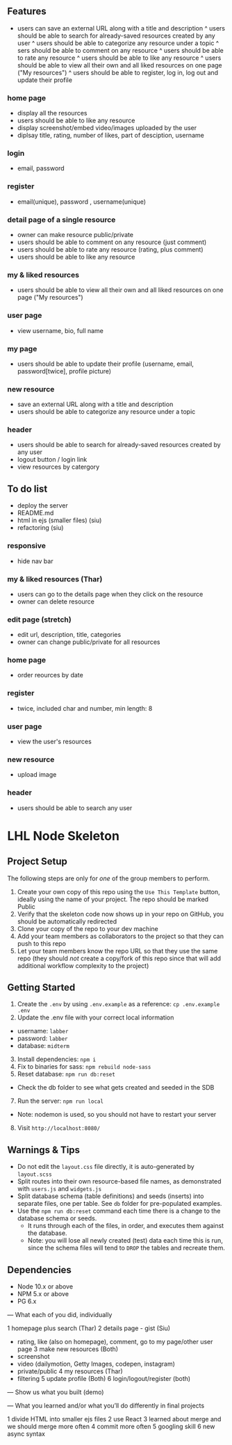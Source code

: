 ## Features

- users can save an external URL along with a title and description
^ users should be able to search for already-saved resources created by any user
^ users should be able to categorize any resource under a topic
^ sers should be able to comment on any resource
^ users should be able to rate any resource
^ users should be able to like any resource
^ users should be able to view all their own and all liked resources on one page ("My resources")
^ users should be able to register, log in, log out and update their profile

### home page
- display all the resources
- users should be able to like any resource
- display screenshot/embed video/images uploaded by the user
- diplsay title, rating, number of likes, part of desciption, username

### login
- email, password

### register
- email(unique), password , username(unique)

### detail page of a single resource
- owner can make resource public/private
- users should be able to comment on any resource (just comment)
- users should be able to rate any resource (rating, plus comment)
- users should be able to like any resource

### my & liked resources
- users should be able to view all their own and all liked resources on one page ("My resources")

### user page
- view username, bio, full name

### my page
- users should be able to update their profile (username, email, password[twice], profile picture)

### new resource
- save an external URL along with a title and description
- users should be able to categorize any resource under a topic

### header
- users should be able to search for already-saved resources created by any user
- logout button / login link
- view resources by catergory

## To do list

- deploy the server
- README.md
- html in ejs (smaller files) (siu)
- refactoring (siu)

### responsive
- hide nav bar

### my & liked resources (Thar)
- users can go to the details page when they click on the resource
- owner can delete resource

### edit page (stretch)
- edit url, description, title, categories
- owner can change public/private for all resources

### home page
- order reources by date

### register
- twice, included char and number, min length: 8

### user page
- view the user's resources

### new resource
- upload image

### header
- users should be able to search any user

# LHL Node Skeleton

## Project Setup

The following steps are only for _one_ of the group members to perform.

1. Create your own copy of this repo using the `Use This Template` button, ideally using the name of your project. The repo should be marked Public
2. Verify that the skeleton code now shows up in your repo on GitHub, you should be automatically redirected
3. Clone your copy of the repo to your dev machine
4. Add your team members as collaborators to the project so that they can push to this repo
5. Let your team members know the repo URL so that they use the same repo (they should _not_ create a copy/fork of this repo since that will add additional workflow complexity to the project)

## Getting Started

1. Create the `.env` by using `.env.example` as a reference: `cp .env.example .env`
2. Update the .env file with your correct local information

- username: `labber`
- password: `labber`
- database: `midterm`

3. Install dependencies: `npm i`
4. Fix to binaries for sass: `npm rebuild node-sass`
5. Reset database: `npm run db:reset`

- Check the db folder to see what gets created and seeded in the SDB

7. Run the server: `npm run local`

- Note: nodemon is used, so you should not have to restart your server

8. Visit `http://localhost:8080/`

## Warnings & Tips

- Do not edit the `layout.css` file directly, it is auto-generated by `layout.scss`
- Split routes into their own resource-based file names, as demonstrated with `users.js` and `widgets.js`
- Split database schema (table definitions) and seeds (inserts) into separate files, one per table. See `db` folder for pre-populated examples.
- Use the `npm run db:reset` command each time there is a change to the database schema or seeds.
  - It runs through each of the files, in order, and executes them against the database.
  - Note: you will lose all newly created (test) data each time this is run, since the schema files will tend to `DROP` the tables and recreate them.

## Dependencies

- Node 10.x or above
- NPM 5.x or above
- PG 6.x

— What each of you did, individually

1 homepage plus search (Thar)
2 details page - gist (Siu)
 - rating, like (also on homepage), comment, go to my page/other user page
3 make new resources (Both)
 - screenshot
 - video (dailymotion, Getty Images, codepen, instagram)
 - private/public
4 my resources (Thar)
  - filtering
5 update profile (Both)
6 login/logout/register (both)

— Show us what you built (demo)

— What you learned and/or what you’ll do differently in final projects

1 divide HTML into smaller ejs files
2 use React
3 learned about merge and we should merge more often
4 commit more often
5 googling skill
6 new async syntax
